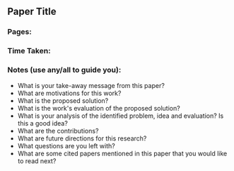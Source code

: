 ## Paper Title

### Pages: 
### Time Taken:
### Notes (use any/all to guide you):

- What is your take-away message from this paper?
- What are motivations for this work?
- What is the proposed solution?
- What is the work's evaluation of the proposed solution?
- What is your analysis of the identified problem, idea and evaluation? Is this a good idea?
- What are the contributions?
- What are future directions for this research?
- What questions are you left with?
- What are some cited papers mentioned in this paper that you would like to read next?